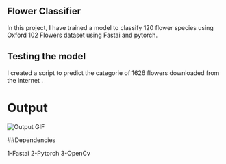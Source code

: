 ## Flower Classifier

In this project, I have trained a model to classify 120 flower species using Oxford 102 Flowers dataset using Fastai and pytorch.


## Testing the model

I created a script to predict the categorie of 1626 flowers downloaded from the internet .
# Output
![Output GIF](https://github.com/Miske1996/Flowers_Classifier/blob/master/read.gif)

##Dependencies

1-Fastai
2-Pytorch
3-OpenCv
